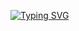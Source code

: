 
[![Typing SVG](https://readme-typing-svg.demolab.com?font=Pacifico&pause=1000&color=D07248&width=435&lines=Hey!+It's+Neha!;I+am+FrontEnd+Developer)](https://git.io/typing-svg)

<!--
**nehabhange/nehabhange** is a ✨ _special_ ✨ repository because its `README.md` (this file) appears on your GitHub profile.

Here are some ideas to get you started:

- 🔭 I’m currently working on ...
- 🌱 I’m currently learning ...
- 👯 I’m looking to collaborate on ...
- 🤔 I’m looking for help with ...
- 💬 Ask me about ...
- 📫 How to reach me: ...
- 😄 Pronouns: ...
- ⚡ Fun fact: ...
-->
